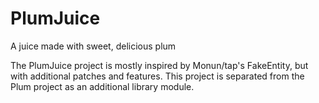 # PlumJuice
A juice made with sweet, delicious plum

The PlumJuice project is mostly inspired by Monun/tap's FakeEntity, but with additional patches and features. This project is separated from the Plum project as an additional library module.
